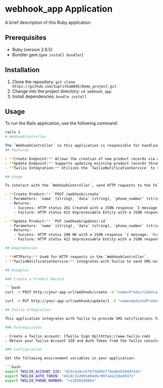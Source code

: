 # webhook_app Application

A brief description of this Ruby application.

## Prerequisites

- Ruby (version 2.6.5)
- Bundler gem (`gem install bundler`)

## Installation

1. Clone the repository: `git clone https://github.com/Supritha8895/Demo_project.git`
2. Change into the project directory: `cd webhook_app`
3. Install dependencies: `bundle install`

## Usage

To run the Rails application, use the following command:

```bash
rails s
# WebhookController

The `WebhookController` in this application is responsible for handling incoming webhook requests related to product records. It provides endpoints for creating and updating product information and utilizes the `TwilioNotificationService` to send SMS notifications for successful record creation and updates.
## Features

- **Create Endpoint:** Allows the creation of new product records via webhook requests.
- **Update Endpoint:** Supports updating existing product records through webhook requests.
- **Twilio Integration:** Utilizes the `TwilioNotificationService` to send SMS notifications upon successful record creation and updates.

## Usage

To interact with the `WebhookController`, send HTTP requests to the following endpoints:

- **Create Product:** `POST /webhook/create`
  - Parameters: `name` (string), `data` (string), `phone_number` (string)
  - Returns:
    - Success: HTTP status 201 Created with a JSON response `{ message: 'Record created successfully' }`
    - Failure: HTTP status 422 Unprocessable Entity with a JSON response `{ errors: ['Error message 1', 'Error message 2', ...] }`

- **Update Product:** `PUT /webhook/update/:id`
  - Parameters: `name` (string), `data` (string), `phone_number` (string)
  - Returns:
    - Success: HTTP status 200 OK with a JSON response `{ message: 'Record updated successfully' }`
    - Failure: HTTP status 422 Unprocessable Entity with a JSON response `{ errors: ['Error message 1', 'Error message 2', ...] }`

## Dependencies

- **HTTParty:** Used for HTTP requests in the `WebhookController`.
- **TwilioNotificationService:** Integrates with Twilio to send SMS notifications.

## Examples

### Create a Product Record

```bash
curl -X POST http://your-app-url/webhook/create -d "name=Product1&data=SomeData&phone_number=1234567890"

curl -X PUT http://your-app-url/webhook/update/1 -d "name=UpdatedProduct&data=UpdatedData&phone_number=9876543210"

## Twilio Integration

This application integrates with Twilio to provide SMS notifications for certain events. Follow the steps below to set up Twilio integration:

### Prerequisites

- Create a Twilio account: [Twilio Sign Up](https://www.twilio.com)
- Obtain your Twilio Account SID and Auth Token from the Twilio console.

### Configuration

Set the following environment variables in your application:

```bash
export TWILIO_ACCOUNT_SID: "AC0c4a9ce5f6750d9ef79e46e8284df43b"
export TWILIO_AUTH_TOKEN: "d418c3220b5d04dbc997a4a210e89371"
export TWILIO_PHONE_NUMBER: "+12058394864"



